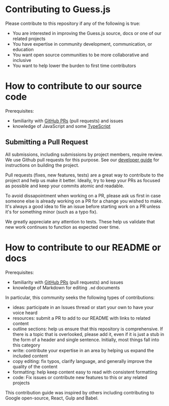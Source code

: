 # Contributing to Guess.js

Please contribute to this repository if any of the following is true:

- You are interested in improving the Guess.js source, docs or one of our related projects
- You have expertise in community development, communication, or education
- You want open source communities to be more collaborative and inclusive
- You want to help lower the burden to first time contributors

# How to contribute to our source code

Prerequisites:

- familiarity with [GitHub PRs](https://help.github.com/articles/using-pull-requests) (pull requests) and issues
- knowledge of JavaScript and some [TypeScript](https://www.typescriptlang.org/)

## Submitting a Pull Request

All submissions, including submissions by project members, require review. We use Github pull requests for this purpose. See our [developer guide](DEVELOPING.md) for instructions on building the project.

Pull requests (fixes, new features, tests) are a great way to contribute to
the project and help us make it better. Ideally, try to keep your PRs as 
focused as possible and keep your commits atomic and readable.

To avoid dissapointment when working on a PR, please ask us first in case
someone else is already working on a PR for a change you wished to make. It's always a good idea to file an issue before starting work on a PR unless
it's for something minor (such as a typo fix).

We greatly appreciate any attention to tests. These help us validate that 
new work continues to function as expected over time.

# How to contribute to our README or docs

Prerequisites:

- familiarity with [GitHub PRs](https://help.github.com/articles/using-pull-requests) (pull requests) and issues
- knowledge of Markdown for editing `.md` documents

In particular, this community seeks the following types of contributions:

- ideas: participate in an Issues thread or start your own to have your voice
heard
- resources: submit a PR to add to our README with links to related content
- outline sections: help us ensure that this repository is comprehensive. If
there is a topic that is overlooked, please add it, even if it is just a stub
in the form of a header and single sentence. Initially, most things fall into
this category
- write: contribute your expertise in an area by helping us expand the included
content
- copy editing: fix typos, clarify language, and generally improve the quality
of the content
- formatting: help keep content easy to read with consistent formatting
- code: Fix issues or contribute new features to this or any related projects

This contribution guide was inspired by others including contributing to
Google open-source, React, Gulp and Babel.